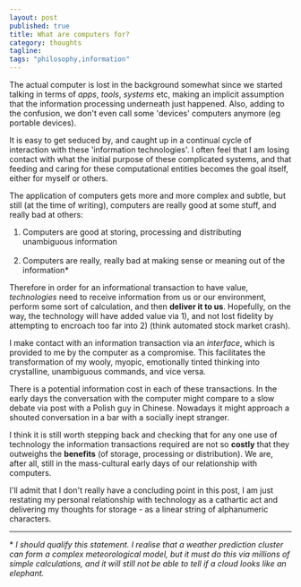 ```yaml
---
layout: post
published: true
title: What are computers for?
category: thoughts
tagline: 
tags: "philosophy,information"
---
```

<!--<div class="alert alert-info">I tend to use the word 'technology' liberally, but I am almost always referring to computerised systems, and in the main those that make use of the world wide web.</div>-->

<p class="lead"> The actual computer is lost in the background somewhat since we started talking in terms of <em>apps</em>, <em>tools</em>, <em>systems</em> etc, making an implicit assumption that the information processing underneath just happened. Also, adding to the confusion, we don't even call some 'devices' computers anymore (eg portable devices).</p>

It is easy to get seduced by, and caught up in a continual cycle of interaction with these 'information technologies'. I often feel that I am losing contact with what the initial purpose of these complicated systems, and that feeding and caring for these computational entities becomes the goal itself, either for myself or others.

The application of computers gets more and more complex and subtle, but still (at the time of writing), computers are really good at some stuff, and really bad at others:

<div class="well">
<ol>
<li>Computers are good at storing, processing and distributing unambiguous information</li>
<br>

<li>Computers are really, really bad at making sense or meaning out of the information*</li>
</ol>
</div>

Therefore in order for an informational transaction to have value, *technologies* need to receive information from us or our environment, perform some sort of calculation, and then **deliver it to us**. Hopefully, on the way, the technology will have added value via 1), and not lost fidelity by attempting to encroach too far into 2) (think automated stock market crash).

I make contact with an information transaction via an *interface*, which is provided to me by the computer as a compromise. This facilitates the transformation of my wooly, myopic, emotionally tinted thinking into crystalline, unambiguous commands, and vice versa. 

There is a potential information cost in each of these transactions. In the early days the conversation with the computer might compare to a slow debate via post with a Polish guy in Chinese. Nowadays it might approach a shouted conversation in a bar with a socially inept stranger.

I think it is still worth stepping back and checking that for any one use of technology the information transactions required are not so **costly** that they outweighs the **benefits** (of storage, processing or distribution). We are, after all, still in the mass-cultural early days of our relationship with computers.

I'll admit that I don't really have a concluding point in this post, I am just restating my personal relationship with technology as a cathartic act and delivering my thoughts for storage - as a linear string of alphanumeric characters.

---

\* *I should qualify this statement. I realise that a weather prediction cluster can form a complex meteorological model, but it must do this via millions of simple calculations, and it will still not be able to tell if a cloud looks like an elephant.* 




